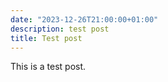 ```yaml
---
date: "2023-12-26T21:00:00+01:00"
description: test post
title: Test post
---
```

This is a test post.
